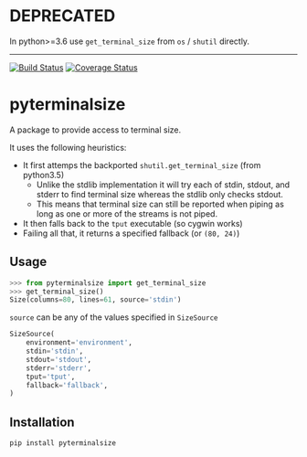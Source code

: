 # DEPRECATED

In python>=3.6 use `get_terminal_size` from `os` / `shutil` directly.

___

[![Build Status](https://travis-ci.org/asottile/pyterminalsize.svg?branch=master)](https://travis-ci.org/asottile/pyterminalsize)
[![Coverage Status](https://img.shields.io/coveralls/asottile/pyterminalsize.svg?branch=master)](https://coveralls.io/r/asottile/pyterminalsize)

pyterminalsize
===================

A package to provide access to terminal size.

It uses the following heuristics:
- It first attemps the backported `shutil.get_terminal_size` (from python3.5)
    - Unlike the stdlib implementation it will try each of stdin, stdout, and
      stderr to find terminal size whereas the stdlib only checks stdout.
    - This means that terminal size can still be reported when piping as long
      as one or more of the streams is not piped.
- It then falls back to the `tput` executable (so cygwin works)
- Failing all that, it returns a specified fallback (or `(80, 24)`)

## Usage

```python
>>> from pyterminalsize import get_terminal_size
>>> get_terminal_size()
Size(columns=80, lines=61, source='stdin')
```

`source` can be any of the values specified in `SizeSource`

```python
SizeSource(
    environment='environment',
    stdin='stdin',
    stdout='stdout',
    stderr='stderr',
    tput='tput',
    fallback='fallback',
)
```

## Installation

`pip install pyterminalsize`
